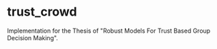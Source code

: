 trust_crowd
===========

Implementation for the Thesis of "Robust Models For Trust Based Group Decision Making".
